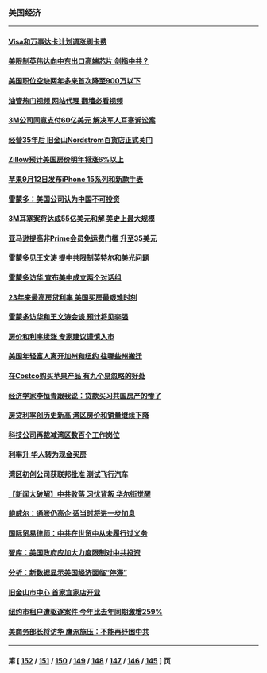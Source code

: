 ### 美国经济
---
#### [Visa和万事达卡计划调涨刷卡费](../../pages/ncid1078158/n14064229.md?08310845) 
#### [美限制英伟达向中东出口高端芯片 剑指中共？](../../pages/ncid1078158/n14064244.md?08310845) 
#### [美国职位空缺两年多来首次降至900万以下](../../pages/ncid1078158/n14064151.md?08310845) 
#### [油管热门视频 网站代理 翻墙必看视频](http://138.2.39.72:81/youtube.html?epic-marker?08310845)
#### [3M公司同意支付60亿美元  解决军人耳塞诉讼案](../../pages/ncid1078158/n14063832.md?08310845) 
#### [经营35年后 旧金山Nordstrom百货店正式关门](../../pages/ncid1078158/n14063691.md?08310845) 
#### [Zillow预计美国房价明年将涨6%以上](../../pages/ncid1078158/n14063636.md?08310845) 
#### [苹果9月12日发布iPhone 15系列和新款手表](../../pages/ncid1078158/n14063491.md?08310845) 
#### [雷蒙多：美国公司认为中国不可投资](../../pages/ncid1078158/n14063407.md?08310845) 
#### [3M耳塞案将达成55亿美元和解 美史上最大规模](../../pages/ncid1078158/n14062888.md?08310845) 
#### [亚马逊提高非Prime会员免运费门槛 升至35美元](../../pages/ncid1078158/n14062886.md?08310845) 
#### [雷蒙多见王文涛 提中共限制英特尔和美光问题](../../pages/ncid1078158/n14062866.md?08310845) 
#### [雷蒙多访华 宣布美中成立两个对话组](../../pages/ncid1078158/n14062830.md?08310845) 
#### [23年来最高房贷利率 美国买房最艰难时刻](../../pages/ncid1078158/n14062415.md?08310845) 
#### [雷蒙多访华和王文涛会谈 预计将见李强](../../pages/ncid1078158/n14062337.md?08310845) 
#### [房价和利率续涨 专家建议谨慎入市](../../pages/ncid1078158/n14062290.md?08310845) 
#### [美国年轻富人离开加州和纽约 往哪些州搬迁](../../pages/ncid1078158/n14062103.md?08310845) 
#### [在Costco购买苹果产品 有九个易忽略的好处](../../pages/ncid1078158/n14059739.md?08310845) 
#### [经济学家李恒青跟我说：贷款买习共国房产的惨了](../../pages/ncid1078158/n14061738.md?08310845) 
#### [房贷利率创历史新高 湾区房价和销量继续下降](../../pages/ncid1078158/n14061735.md?08310845) 
#### [科技公司再裁减湾区数百个工作岗位](../../pages/ncid1078158/n14061729.md?08310845) 
#### [利率升 华人转为现金买房](../../pages/ncid1078158/n14061482.md?08310845) 
#### [湾区初创公司获联邦批准 测试飞行汽车](../../pages/ncid1078158/n14061474.md?08310845) 
#### [【新闻大破解】中共败落 习忧背叛 华尔街觉醒](../../pages/ncid1078158/n14061272.md?08310845) 
#### [鲍威尔：通胀仍高企 适当时将进一步加息](../../pages/ncid1078158/n14061263.md?08310845) 
#### [国际贸易律师：中共在世贸中从未履行过义务](../../pages/ncid1078158/n14060603.md?08310845) 
#### [智库：美国政府应加大力度限制对中共投资](../../pages/ncid1078158/n14057588.md?08310845) 
#### [分析：新数据显示美国经济面临“停滞”](../../pages/ncid1078158/n14061104.md?08310845) 
#### [旧金山市中心 首家宜家店开业](../../pages/ncid1078158/n14060983.md?08310845) 
#### [纽约市租户遭驱逐案件 今年比去年同期激增259%](../../pages/ncid1078158/n14060851.md?08310845) 
#### [美商务部长将访华 鹰派施压：不能再纾困中共](../../pages/ncid1078158/n14060716.md?08310845) 

---
#### 第 [ [152](./152.md?08310845) / [151](./151.md?08310845) / [150](./150.md?08310845) / [149](./149.md?08310845) / [148](./148.md?08310845) / [147](./147.md?08310845) / [146](./146.md?08310845) / [145](./145.md?08310845) ] 页
